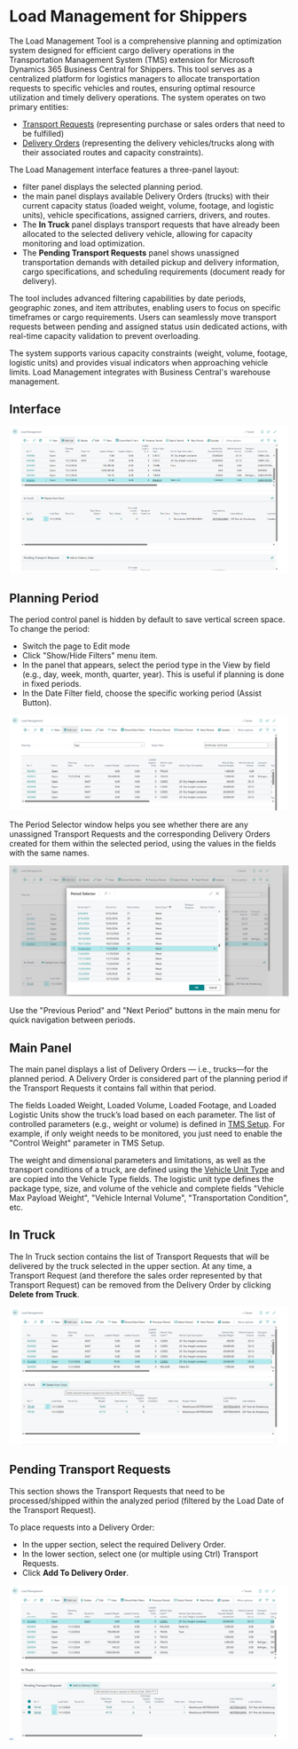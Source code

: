 # Load Management for Shippers

The Load Management Tool is a comprehensive planning and optimization system designed for efficient cargo delivery operations in the Transportation Management System (TMS) extension for Microsoft Dynamics 365 Business Central for Shippers.
This tool serves as a centralized platform for logistics managers to allocate transportation requests to specific vehicles and routes, ensuring optimal resource utilization and timely delivery operations.
The system operates on two primary entities:

- [Transport Requests](transportrequest.md) (representing purchase or sales orders that need to be fulfilled)
- [Delivery Orders](deliveryorder.md) (representing the delivery vehicles/trucks along with their associated routes and capacity constraints).

The Load Management interface features a three-panel layout:

- filter panel displays the selected planning period.
- the main panel displays available Delivery Orders (trucks) with their current capacity status (loaded weight, volume, footage, and logistic units), vehicle specifications, assigned carriers, drivers, and routes.
- The **In Truck** panel displays transport requests that have already been allocated to the selected delivery vehicle, allowing for capacity monitoring and load optimization.
- The **Pending Transport Requests** panel shows unassigned transportation demands with detailed pickup and delivery information, cargo specifications, and scheduling requirements (document ready for delivery).

The tool includes advanced filtering capabilities by date periods, geographic zones, and item attributes, enabling users to focus on specific timeframes or cargo requirements. Users can seamlessly move transport requests between pending and assigned status usin dedicated actions, with real-time capacity validation to prevent overloading.

The system supports various capacity constraints (weight, volume, footage, logistic units) and provides visual indicators when approaching vehicle limits. Load Management integrates with Business Central's warehouse management.

## Interface

![Setup Image](resources/shipperloadmanagement/pics/loadmanagement.png)

## Planning Period

The period control panel is hidden by default to save vertical screen space. To change the period:

- Switch the page to Edit mode
- Click "Show/Hide Filters" menu item.
- In the panel that appears, select the period type in the View by field (e.g., day, week, month, quarter, year). This is useful if planning is done in fixed periods.
- In the Date Filter field, choose the specific working period (Assist Button).

![Setup Image](resources/shipperloadmanagement/pics/loadmanagement2.png)

The Period Selector window helps you see whether there are any unassigned Transport Requests and the corresponding Delivery Orders created for them within the selected period, using the values in the fields with the same names.

![Setup Image](resources/shipperloadmanagement/pics/loadmanagement3.png)

Use the "Previous Period" and "Next Period" buttons in the main menu for quick navigation between periods.

## Main Panel

The main panel displays a list of Delivery Orders — i.e., trucks—for the planned period. A Delivery Order is considered part of the planning period if the Transport Requests it contains fall within that period.

The fields Loaded Weight, Loaded Volume, Loaded Footage, and Loaded Logistic Units show the truck’s load based on each parameter.
The list of controlled parameters (e.g., weight or volume) is defined in [TMS Setup](setup.md#control). For example, if only weight needs to be monitored, you just need to enable the "Control Weight" parameter in TMS Setup.

The weight and dimensional parameters and limitations, as well as the transport conditions of a truck, are defined using the [Vehicle Unit Type](logisticunittype.md) and are copied into the Vehicle Type fields. The logistic unit type defines the package type, size, and volume of the vehicle and complete fields "Vehicle Max Payload Weight", "Vehicle Internal Volume", "Transportation Condition", etc.

## In Truck

The In Truck section contains the list of Transport Requests that will be delivered by the truck selected in the upper section. At any time, a Transport Request (and therefore the sales order represented by that Transport Request) can be removed from the Delivery Order by clicking **Delete from Truck**.

![Setup Image](resources/shipperloadmanagement/pics/loadmanagement4.png)

## Pending Transport Requests

This section shows the Transport Requests that need to be processed/shipped within the analyzed period (filtered by the Load Date of the Transport Request).

To place requests into a Delivery Order:

- In the upper section, select the required Delivery Order.
- In the lower section, select one (or multiple using Ctrl) Transport Requests.
- Click **Add To Delivery Order**.

![Setup Image](resources/shipperloadmanagement/pics/loadmanagement5.png)


